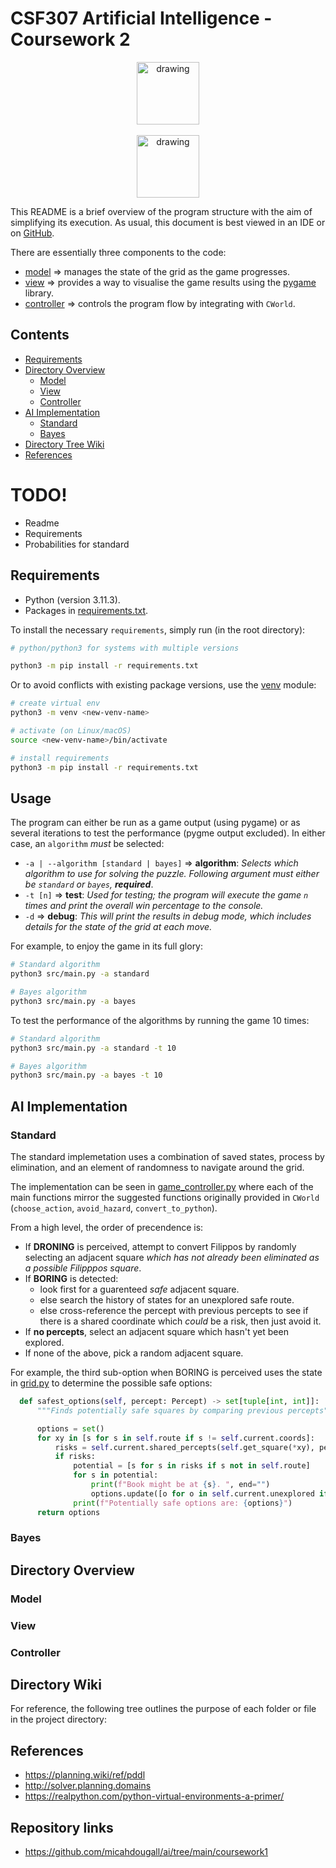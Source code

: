 # CSF307 Artificial Intelligence - Coursework 2
<p align="center">
  <img src="../large/pikachu_win.png" alt="drawing" width="100"/><br><br>
  <img src="https://img.shields.io/github/followers/micahdougall?style=social" alt="drawing" width="100"/>
</p>


This README is a brief overview of the program structure with the aim of simplifying its execution. As usual, this document is best viewed in an IDE or on [GitHub](https://github.com/micahdougall/ai/tree/main/coursework2).

There are essentially three components to the code:
- [model](src/model) &rArr; manages the state of the grid as the game progresses.
- [view](src/view) &rArr; provides a way to visualise the game results using the [pygame](https://www.pygame.org/news) library.
- [controller](src/controller) &rArr; controls the program flow by integrating with `CWorld`.


## Contents
- [Requirements](#requirements)
- [Directory Overview](#directory-overview)
    - [Model](#model)
    - [View](#view)
    - [Controller](#controller)
- [AI Implementation](#ai-implementation)
  - [Standard](#standard)
  - [Bayes](#bayes)
- [Directory Tree Wiki](#directory-tree-wiki)
- [References](#references)


# TODO!
- Readme
- Requirements
- Probabilities for standard


## Requirements

- Python (version 3.11.3).
- Packages in [requirements.txt](requirements.txt).


To install the necessary `requirements`, simply run (in the root directory):
```bash
# python/python3 for systems with multiple versions

python3 -m pip install -r requirements.txt
```

Or to avoid conflicts with existing package versions, use the [venv](https://realpython.com/python-virtual-environments-a-primer/) module:

```bash
# create virtual env
python3 -m venv <new-venv-name>

# activate (on Linux/macOS)
source <new-venv-name>/bin/activate

# install requirements
python3 -m pip install -r requirements.txt
```

## Usage

The program can either be run as a game output (using pygame) or as several iterations to test the performance (pygme output excluded). In either case, an `algorithm` *must* be selected:

- `-a | --algorithm [standard | bayes]` &rArr; **algorithm**: *Selects which algorithm to use for solving the puzzle. Following argument must either be `standard` or `bayes`, **required***.
- `-t [n]` &rArr; **test**: *Used for testing; the program will execute the game `n` times and print the overall win percentage to the console.*
- `-d` &rArr; **debug**: *This will print the results in debug mode, which includes details for the state of the grid at each move.*

For example, to enjoy the game in its full glory:

```bash
# Standard algorithm
python3 src/main.py -a standard

# Bayes algorithm
python3 src/main.py -a bayes
```

To test the performance of the algorithms by running the game 10 times:

```bash
# Standard algorithm
python3 src/main.py -a standard -t 10

# Bayes algorithm
python3 src/main.py -a bayes -t 10
```

## AI Implementation

### Standard

The standard implemetation uses a combination of saved states, process by elimination, and an element of randomness to navigate around the grid.

The implementation can be seen in [game_controller.py](src/controller/game_controller.py) where each of the main functions mirror the suggested functions originally provided in `CWorld` (`choose_action`, `avoid_hazard`, `convert_to_python`).

From a high level, the order of precendence is:
- If **DRONING** is perceived, attempt to convert Filippos by randomly selecting an adjacent square *which has not already been eliminated as a possible Filipppos square*.
- If **BORING** is detected:
    - look first for a guarenteed *safe* adjacent square.
    - else search the history of states for an unexplored safe route.
    - else cross-reference the percept with previous percepts to see if there is a shared coordinate which *could* be a risk, then just avoid it.
- If **no percepts**, select an adjacent square which hasn't yet been explored.
- If none of the above, pick a random adjacent square.

For example, the third sub-option when BORING is perceived uses the state in [grid.py](src/model/grid.py) to determine the possible safe options:

```python
  def safest_options(self, percept: Percept) -> set[tuple[int, int]]:
      """Finds potentially safe squares by comparing previous percepts"""

      options = set()
      for xy in [s for s in self.route if s != self.current.coords]:
          risks = self.current.shared_percepts(self.get_square(*xy), percept)
          if risks:
              potential = [s for s in risks if s not in self.route]
              for s in potential:
                  print(f"Book might be at {s}. ", end="")
                  options.update([o for o in self.current.unexplored if not o == s])
              print(f"Potentially safe options are: {options}")
      return options
```

### Bayes





## Directory Overview

### Model



### View


### Controller

## Directory Wiki

For reference, the following tree outlines the purpose of each folder or file in the project directory:


## References

- https://planning.wiki/ref/pddl
- http://solver.planning.domains
- https://realpython.com/python-virtual-environments-a-primer/


## Repository links
- https://github.com/micahdougall/ai/tree/main/coursework1
